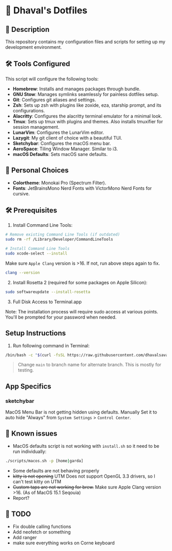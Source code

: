 # 🚀 Dhaval's Dotfiles

## 📄 Description
This repository contains my configuration files and scripts for setting up my development environment.

## 🛠️ Tools Configured
This script will configure the following tools:

* **Homebrew**: Installs and manages packages through bundle.
* **GNU Stow**: Manages symlinks seamlessly for painless dotfiles setup.
* **Git**: Configures git aliases and settings.
* **Zsh**: Sets up zsh with plugins like zoxide, eza, starship prompt, and its configurations.
* **Alacritty**: Configures the alacritty terminal emulator for a minimal look.
* **Tmux**: Sets up tmux with plugins and themes. Also installs tmuxifier for session management.
* **LunarVim**: Configures the LunarVim editor.
* **Lazygit**: My git client of choice with a beautiful TUI.
* **Sketchybar**: Configures the macOS menu bar.
* **AeroSpace**: Tiling Window Manager. Similar to i3.
* **macOS Defaults**: Sets macOS sane defaults.

## 🎨 Personal Choices

* **Colortheme**: Monokai Pro (Spectrum Filter).
* **Fonts**: JetBrainsMono Nerd Fonts with VictorMono Nerd Fonts for cursive.

## 🛠️ Prerequisites

1. Install Command Line Tools:
```bash
# Remove existing Command Line Tools (if outdated)
sudo rm -rf /Library/Developer/CommandLineTools

# Install Command Line Tools
sudo xcode-select --install
```

Make sure `Apple Clang` version is >16. If not, run above steps again to fix.

```bash
clang --version
```

2. Install Rosetta 2 (required for some packages on Apple Silicon):
```bash
sudo softwareupdate --install-rosetta
```

3. Full Disk Access to Terminal.app

Note: The installation process will require  sudo access at various points. You'll be prompted for your password when needed.

## Setup Instructions
1. Run following command in Terminal:
```bash
/bin/bash -c "$(curl -fsSL https://raw.githubusercontent.com/dhavalsavalia/dotfiles/main/bootstrap.sh)"
```

> Change `main` to branch name for alternate branch. This is mostly for testing.

## App Specifics

### sketchybar

MacOS Menu Bar is not getting hidden using defaults. Manually Set it to auto hide "Always" from `System Settings` > `Control Center`.

## 🐞 Known issues

* MacOS defaults script is not working with `install.sh` so it need to be run individually:
```bash
./scripts/macos.sh -p [home|garda]
```

* Some defaults are not behaving properly
* ~~kitty is not opening~~ UTM Does not support OpenGL 3.3 drivers, so I can't test kitty on UTM
* ~~Custom taps are not working for brew.~~ Make sure Apple Clang version >16. (As of MacOS 15.1 Seqouia)
* Report?

## 📝 TODO

* Fix double calling functions
* Add neofetch or something
* Add ranger
* make sure everything works on Corne keyboard
